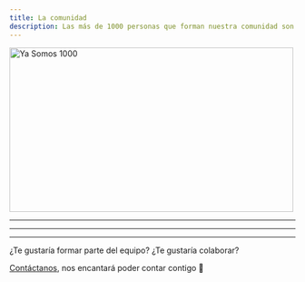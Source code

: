 ```yaml
---
title: La comunidad
description: Las más de 1000 personas que forman nuestra comunidad son super importantes. Aquí te presentamos a las personas y organizaciones que colaboran más activamente, ¡únete!
---
```


<div class="flex justify-center">
    <a href="https://discord.com/invite/my8w7JUxZR" target="_blank">
        <img src="https://somosnlp.github.io/assets/images/blog/ya_somos_1000.gif" alt="Ya Somos 1000" width="500" height="289.71"  />
    </a>
</div>

---

<CoreTeamList />

---

<div class="auto-rows-fr grid gap-x-16 place-items-center lg:grid-cols-3">         
    <SponsorInfo sponsor="Saturdays AI" url="https://saturdays.ai/"
        logo="https://somosnlp.github.io/assets/images/logo_SaturdaysAI.png"
        logo_dark="https://somosnlp.github.io/assets/images/logo_SaturdaysAI.png" />
    <SponsorInfo sponsor="Spain AI" url="https://www.spain-ai.com/"
        logo="https://somosnlp.github.io/assets/images/logo_SpainAI.png"
        logo_dark="https://somosnlp.github.io/assets/images/logo_SpainAI_dark.png" />
    <SponsorInfo sponsor="Omdena Mexico" url="https://omdena.com/"
        logo="https://somosnlp.github.io/assets/images/logo_omdena_mexico_perfil.png"
        logo_dark="https://somosnlp.github.io/assets/images/logo_omdena_mexico_perfil.png" />
</div>

---

<div class="text-center">
¿Te gustaría formar parte del equipo? ¿Te gustaría colaborar?

[Contáctanos](mailto:info@somosnlp.org), nos encantará poder contar contigo 🚀
</div>
